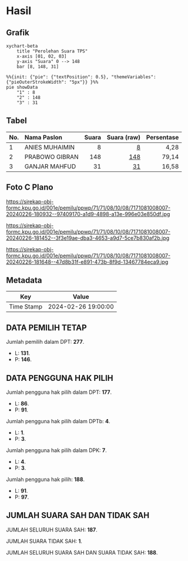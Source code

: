 # Hasil

## Grafik

```mermaid
xychart-beta
    title "Perolehan Suara TPS"
    x-axis [01, 02, 03]
    y-axis "Suara" 0 --> 148
    bar [8, 148, 31]
```

```mermaid
%%{init: {"pie": {"textPosition": 0.5}, "themeVariables": {"pieOuterStrokeWidth": "5px"}} }%%
pie showData
    "1" : 8
    "2" : 148
    "3" : 31
```

## Tabel

| No. | Nama Paslon    | Suara | Suara (raw) | Persentase |
|:--- |:-------------- | -----:| -----------:| ----------:|
| 1   | ANIES MUHAIMIN | 8     | [8][p-1]    | 4,28       |
| 2   | PRABOWO GIBRAN | 148   | [148][p-2]  | 79,14      |
| 3   | GANJAR MAHFUD  | 31    | [31][p-3]   | 16,58      |


[p-1]: https://github.com/gigit-pemilu/pemilu-2024-71-sulawesi-utara/blob/main/pilpres/hitung-suara/sub/71-sulawesi-utara/sub/71-kota-manado/sub/08-mapanget/sub/1008-kairagi-satu/sub/007-tps/sub/paslon-1.txt
[p-2]: https://github.com/gigit-pemilu/pemilu-2024-71-sulawesi-utara/blob/main/pilpres/hitung-suara/sub/71-sulawesi-utara/sub/71-kota-manado/sub/08-mapanget/sub/1008-kairagi-satu/sub/007-tps/sub/paslon-2.txt
[p-3]: https://github.com/gigit-pemilu/pemilu-2024-71-sulawesi-utara/blob/main/pilpres/hitung-suara/sub/71-sulawesi-utara/sub/71-kota-manado/sub/08-mapanget/sub/1008-kairagi-satu/sub/007-tps/sub/paslon-3.txt

## Foto C Plano

https://sirekap-obj-formc.kpu.go.id/001e/pemilu/ppwp/71/71/08/10/08/7171081008007-20240226-180932--97409170-a1d9-4898-a13e-996e03e850df.jpg

https://sirekap-obj-formc.kpu.go.id/001e/pemilu/ppwp/71/71/08/10/08/7171081008007-20240226-181452--3f3e19ae-dba3-4653-a9d7-5ce7b830af2b.jpg

https://sirekap-obj-formc.kpu.go.id/001e/pemilu/ppwp/71/71/08/10/08/7171081008007-20240226-181648--47d8b31f-e891-473b-8f9d-13467784eca9.jpg


## Metadata

| Key        | Value               |
| ---------- | ------------------- |
| Time Stamp | 2024-02-26 19:00:00 |


## DATA PEMILIH TETAP

Jumlah pemilih dalam DPT: **277**.
 * L: **131**.
 * P: **146**.

## DATA PENGGUNA HAK PILIH

Jumlah pengguna hak pilih dalam DPT: **177**.
 * L: **86**.
 * P: **91**.

Jumlah pengguna hak pilih dalam DPTb: **4**.
 * L: **1**.
 * P: **3**.

Jumlah pengguna hak pilih dalam DPK: **7**.
 * L: **4**.
 * P: **3**.

Jumlah pengguna hak pilih: **188**.
 * L: **91**.
 * P: **97**.

## JUMLAH SUARA SAH DAN TIDAK SAH

JUMLAH SELURUH SUARA SAH: **187**.

JUMLAH SUARA TIDAK SAH: **1**.

JUMLAH SELURUH SUARA SAH DAN SUARA TIDAK SAH: **188**.


